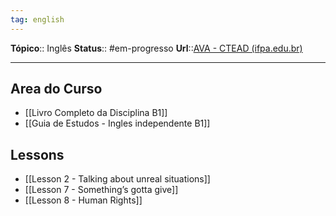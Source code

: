 ```yaml
---
tag: english
---
```

**Tópico**:: Inglês
**Status**:: #em-progresso 
**Url**::[AVA - CTEAD (ifpa.edu.br)](https://ctead.ifpa.edu.br/ava/login/index-mural.php)

--- 
## Area do Curso

- [[Livro Completo da Disciplina B1]]
- [[Guia de Estudos - Ingles independente B1]]

## Lessons

- [[Lesson 2 - Talking about unreal situations]]
- [[Lesson 7 - Something’s gotta give]]
- [[Lesson 8 - Human Rights]]


